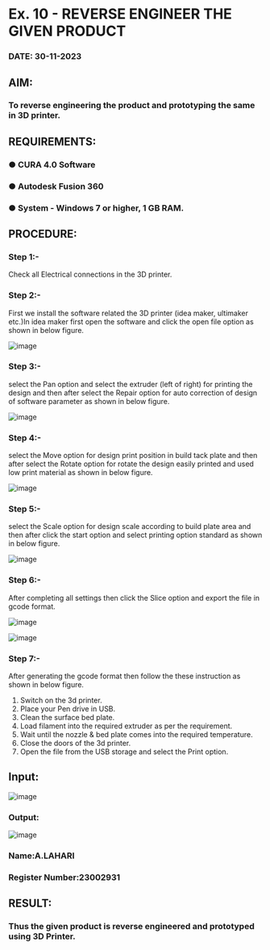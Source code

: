 # Ex. 10 - REVERSE ENGINEER THE GIVEN PRODUCT

### DATE: 30-11-2023

## AIM: 
### To reverse engineering the product and prototyping the same in 3D printer.

## REQUIREMENTS:
### ●	CURA 4.0 Software
### ●	 Autodesk Fusion 360
### ●	 System - Windows 7 or higher, 1 GB RAM.

## PROCEDURE:
### Step 1:- 

Check all Electrical connections in the 3D printer.

### Step 2:- 
 
 First we install the software related the 3D printer (idea maker, ultimaker etc.)In idea maker first open the software and click the open file option as shown in below figure.
 
 ![image](https://github.com/AnnaLahari/Ex.-10---REVERSE-ENGINEER-THE-GIVEN-PRODUCT/assets/149365425/946069cb-92c2-4d6c-9983-387bcfe60a1e)

### Step 3:- 

 select the Pan option and select the extruder (left of right) for printing the design and then after select the Repair option for auto correction of design of software parameter as shown in below figure.
 
![image](https://github.com/AnnaLahari/Ex.-10---REVERSE-ENGINEER-THE-GIVEN-PRODUCT/assets/149365425/b5ebf243-20f8-4b87-8e58-97d0405a8b25)

### Step 4:- 

select the Move option for design print position in build tack plate and then after select the Rotate option for rotate the design easily printed and used low print material as shown in below figure.

![image](https://github.com/AnnaLahari/Ex.-10---REVERSE-ENGINEER-THE-GIVEN-PRODUCT/assets/149365425/b295a1d0-fe56-49d8-bd0f-e9a957458fa3)

### Step 5:- 

select the Scale option for design scale according to build plate area and then after click the start option and select printing option standard as shown in below figure.

![image](https://github.com/AnnaLahari/Ex.-10---REVERSE-ENGINEER-THE-GIVEN-PRODUCT/assets/149365425/ebef03c6-02cd-4d5f-91e8-27a2e4e5faf8)

### Step 6:-

After completing all settings then click the Slice option and export the file in gcode format.

![image](https://github.com/AnnaLahari/Ex.-10---REVERSE-ENGINEER-THE-GIVEN-PRODUCT/assets/149365425/5bae6648-043a-46cf-9451-92b6123a653d)

![image](https://github.com/AnnaLahari/Ex.-10---REVERSE-ENGINEER-THE-GIVEN-PRODUCT/assets/149365425/0304c5a6-da71-4c42-baf0-7945feb6f885)

### Step 7:-

After generating the gcode format then follow the these instruction as shown in below figure.
1. Switch on the 3d printer.
2. Place your Pen drive in USB.
3. Clean the surface bed plate.
4. Load filament into the required extruder as per the requirement.
5. Wait until the nozzle & bed plate comes into the required temperature.
6. Close the doors of the 3d printer.
7. Open the file from the USB storage and select the Print option.

## Input:

![image](https://github.com/AnnaLahari/Ex.-10---REVERSE-ENGINEER-THE-GIVEN-PRODUCT/assets/149365425/2985f5f1-fcb7-4cc7-b4e9-8fad22b5c7be)


### Output:

![image](https://github.com/AnnaLahari/Ex.-10---REVERSE-ENGINEER-THE-GIVEN-PRODUCT/assets/149365425/7430f5f1-116a-4170-8c83-fa68df701494)


### Name:A.LAHARI
### Register Number:23002931

## RESULT:
###   Thus the given product is reverse engineered and prototyped using 3D Printer.
